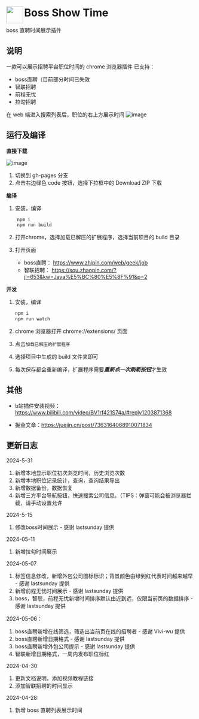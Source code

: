 # <img src="./public/icons/icon_48.png" width="45" align="left"> Boss Show Time

boss 直聘时间展示插件

## 说明

一款可以展示招聘平台职位时间的 chrome 浏览器插件
已支持：

* boss直聘（目前部分时间已失效
* 智联招聘
* 前程无忧
* 拉勾招聘

在 web 端进入搜索列表后，职位的右上方展示时间
![image](https://github.com/tangzhiyao/boss-show-time/assets/48377612/31c37f4a-4fa0-4c21-ad8d-51abd7dc9354)

## 运行及编译

**直接下载**

![image](https://github.com/tangzhiyao/boss-show-time/assets/48377612/0ac8f395-0612-4eca-a933-e41d8cb1dfb3)

1. 切换到 gh-pages 分支
2. 点击右边绿色 code 按钮，选择下拉框中的 Download ZIP 下载

**编译**

1. 安装，编译

```bash
    npm i
    npm run build
```

2. 打开chrome，选择加载已解压的扩展程序，选择当前项目的 build 目录

3. 打开页面
    * boss直聘： <https://www.zhipin.com/web/geek/job>
    * 智联招聘： <https://sou.zhaopin.com/?jl=653&kw=Java%E5%BC%80%E5%8F%91&p=2>

**开发**

1. 安装，编译

   ```bash
   npm i
   npm run watch
   ```

2. chrome 浏览器打开 chrome://extensions/ 页面

3. 点击`加载已解压的扩展程序`

4. 选择项目中生成的 build 文件夹即可

5. 每次保存都会重新编译，扩展程序需要***重新点一次刷新按钮***才生效

## 其他

* b站插件安装视频：<https://www.bilibili.com/video/BV1rf421S74a/#reply1203871368>

* 掘金文章：<https://juejin.cn/post/7363164068910071834>

## 更新日志

2024-5-31

1. 新增本地显示职位初次浏览时间，历史浏览次数
2. 新增本地职位记录统计，查询，查询结果导出
3. 新增数据备份，数据恢复
4. 新增三方平台导航按钮，快速搜索公司信息。（TIPS：弹窗可能会被浏览器拦截，请手动设置允许

2024-5-15

1. 修改boss时间展示 - 感谢 lastsunday 提供

2024-05-11

1. 新增拉勾时间展示

2024-05-07

1. 标签信息修改，新增外包公司图标标识；背景颜色由绿到红代表时间越来越早 - 感谢 lastsunday 提供
2. 新增前程无忧时间展示 - 感谢 lastsunday 提供
3. boss，智联，前程无忧新增时间排序默认由近到远，仅限当前页的数据排序 - 感谢 lastsunday 提供

2024-05-06：

1. boss直聘新增在线筛选，筛选出当前页在线的招聘者 - 感谢 Vivi-wu 提供
2. boss直聘新增日期格式 - 感谢 lastsunday 提供
3. boss直聘新增外包公司提示 - 感谢 lastsunday 提供
4. 智联新增日期格式，一周内发布职位标红

2024-04-30:

1. 更新文档说明，添加视频教程链接
2. 添加智联招聘的时间显示

2024-04-28:

1. 新增 boss 直聘列表展示时间
